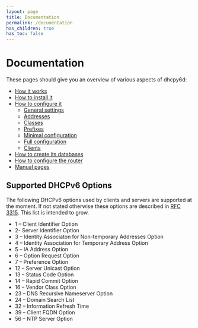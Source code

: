 ```yaml
---
layout: page
title: Documentation
permalink: /documentation
has_children: true
has_toc: false
---
```


# Documentation

These pages should give you an overview of various aspects of dhcpy6d:

- [How it works](/documentation/function "Function")
- [How to install it](/documentation/installation "Installation")
- [How to configure it](/documentation/config "Configuration")
    - [General settings](/documentation/config/general "General")
    - [Addresses](/documentation/config/addresses "Addresses")
    - [Classes](/documentation/config/classes "Classes")
    - [Prefixes](/documentation/config/prefixes)
    - [Minimal configuration](/documentation/config/minimal "Minimal")
    - [Full configuration](/documentation/config/full "Full")
    - [Clients](/documentation/config/clients "Clients")
- [How to create its databases](/documentation/sql "SQL")
- [How to configure the router](/documentation/router-configuration "Router configuration")
- [Manual pages](/documentation/manpages "Manpages")

## Supported DHCPv6 Options

The following DHCPv6 options used by clients and servers are supported at the moment. If not stated otherwise these options are described in [RFC 3315](http://tools.ietf.org/html/rfc3315). This list is intended to grow.

- 1 – Client Identifier Option
- 2- Server Identifier Option
- 3 – Identity Associaton for Non-temporary Addresses Option
- 4 – Identity Association for Temporary Address Option
- 5 – IA Address Option
- 6 – Option Request Option
- 7 – Preference Option
- 12 – Server Unicast Option
- 13 – Status Code Option
- 14 – Rapid Commit Option
- 16 – Vendor Class Option
- 23 – DNS Recursive Nameserver Option
- 24 – Domain Search List
- 32 – Information Refresh Time
- 39 – Client FQDN Option
- 56 – NTP Server Option